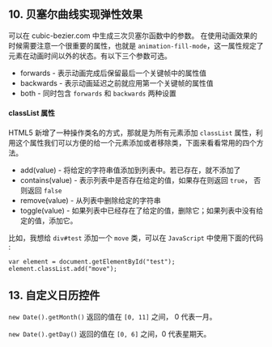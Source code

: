 ## 10. 贝塞尔曲线实现弹性效果

可以在 cubic-bezier.com 中生成三次贝塞尔函数中的参数。 在使用动画效果的时候需要注意一个很重要的属性，也就是 `animation-fill-mode`，这一属性规定了元素在动画时间以外的状态。有以下三个参数可选。

- forwards - 表示动画完成后保留最后一个关键帧中的属性值
- backwards - 表示动画延迟之前就应用第一个关键帧的属性值
- both - 同时包含 `forwards` 和 `backwards` 两种设置

#### classList 属性
HTML5 新增了一种操作类名的方式，那就是为所有元素添加 `classList` 属性，利用这个属性我们可以方便的给一个元素添加或者移除类，下面来看看常用的四个方法。

- add(value) - 将给定的字符串值添加到列表中。若已存在，就不添加了
- contains(value) - 表示列表中是否存在给定的值，如果存在则返回 `true`， 否则返回 `false`
- remove(value) - 从列表中删除给定的字符串
- toggle(value) - 如果列表中已经存在了给定的值，删除它；如果列表中没有给定的值，添加它。

比如，我想给 `div#test` 添加一个 `move` 类，可以在 `JavaScript` 中使用下面的代码 : 
    
    var element = document.getElementById("test");
    element.classList.add("move");
    
    
## 13. 自定义日历控件
    
`new Date().getMonth()` 返回的值在 `[0, 11]` 之间， 0 代表一月。

`new Date().getDay()` 返回的值在 `[0, 6]` 之间，0 代表星期天。

